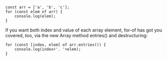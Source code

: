 ```
const arr = ['a', 'b', 'c'];
for (const elem of arr) {
    console.log(elem);
}
```

If you want both index and value of each array element, for-of has got you covered, too, via the new Array method entries() and destructuring:
```
for (const [index, elem] of arr.entries()) {
    console.log(index+'. '+elem);
}
```